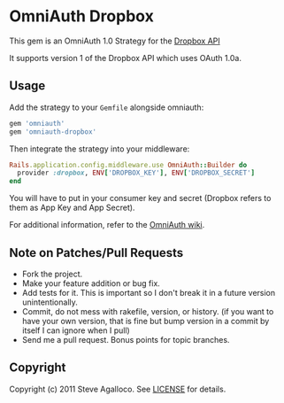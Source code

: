 OmniAuth Dropbox
================

This gem is an OmniAuth 1.0 Strategy for the [Dropbox API](https://www.dropbox.com/developers)

It supports version 1 of the Dropbox API which uses OAuth 1.0a.

Usage
-----

Add the strategy to your `Gemfile` alongside omniauth:

```ruby
gem 'omniauth'
gem 'omniauth-dropbox'
```

Then integrate the strategy into your middleware:

```ruby
Rails.application.config.middleware.use OmniAuth::Builder do
  provider :dropbox, ENV['DROPBOX_KEY'], ENV['DROPBOX_SECRET']
end
```

You will have to put in your consumer key and secret (Dropbox refers to them as App Key and App Secret).

For additional information, refer to the [OmniAuth wiki](https://github.com/intridea/omniauth/wiki).

Note on Patches/Pull Requests
-----------------------------

* Fork the project.
* Make your feature addition or bug fix.
* Add tests for it. This is important so I don't break it in a
  future version unintentionally.
* Commit, do not mess with rakefile, version, or history.
  (if you want to have your own version, that is fine but bump version in a commit by itself I can ignore when I pull)
* Send me a pull request. Bonus points for topic branches.

Copyright
---------

Copyright (c) 2011 Steve Agalloco. See [LICENSE](https://github.com/spagalloco/omniauth-dropbox/blob/master/LICENSE.md) for details.